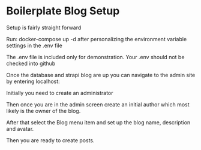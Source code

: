 # Boilerplate Blog Setup

Setup is fairly straight forward

Run: docker-compose up -d after personalizing the environment variable settings in the .env file

The .env file is included only for demonstration. Your .env should not be checked into github

Once the database and strapi blog are up you can navigate to the admin site by entering
localhost:<port>

Initially you need to create an administrator

Then once you are in the admin screen create an initial author which most likely is the owner of the blog.

After that select the Blog menu item and set up the blog name, description and avatar.

Then you are ready to create posts.

